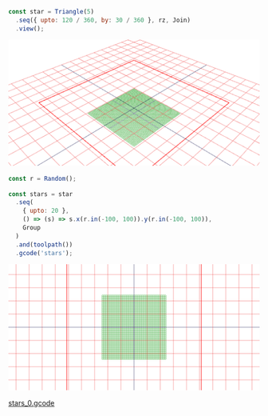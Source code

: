 ```JavaScript
const star = Triangle(5)
  .seq({ upto: 120 / 360, by: 30 / 360 }, rz, Join)
  .view();
```

![Image](stars.md.0.png)

```JavaScript
const r = Random();
```

```JavaScript
const stars = star
  .seq(
    { upto: 20 },
    () => (s) => s.x(r.in(-100, 100)).y(r.in(-100, 100)),
    Group
  )
  .and(toolpath())
  .gcode('stars');
```

![Image](stars.md.1.png)

[stars_0.gcode](stars.stars_0.gcode)
